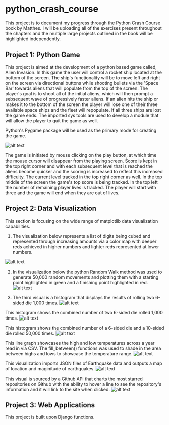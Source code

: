 # python_crash_course

 This project is to document my progress through the Python Crash Course book by Matthes. I will be uploading all of the exercises present throughout the chapters and the multiple large projects outlined in the book will be highlighted independently. 


## Project 1: Python Game
This project is aimed at the development of a python based game called, Alien Invasion. In this game the user will control a rocket ship located at the bottom of the screen. The ship's functionality will be to move left and right on the screen via directional buttons while shooting bullets via the 'Space Bar' towards aliens that will populate from the top of the screen. The player's goal is to shoot all of the initial aliens, which will then prompt a sebsequent wave of progressively faster aliens. If an alien hits the ship or makes it to the bottom of the screen the player will lose one of their three available space ships and the fleet will repopulate. If all three ships are lost the game ends. The imported sys tools are used to develop a module that will allow the player to quit the game as well. 

Python's Pygame package will be used as the primary mode for creating the game. 

![alt text](https://github.com/bwengerDU/python_crash_course/blob/main/images/final_alien_invasion.png)

The game is initiated by mouse clicking on the play button, at which time the mouse cursor will disappear from the playing screen. Score is kept in the top right corner and with each subsequent level that is reached the aliens become quicker and the scoring is increased to reflect this increased difficulty. The current level tracked in the top right corner as well. In the top middle of the screen the game's top score is being tracked. In the top left the number of remaining player lives is tracked. The player will start with three and the game will end when they are out of lives. 
## Project 2: Data Visualization
This section is focusing on the wide range of matplotlib data visualization capabilities. 

1) The visualization below represents a list of digits being cubed and represented through increasing amounts via a color map with deeper reds achieved in higher numbers and lighter reds represented at lower numbers. 

![alt text](https://github.com/bwengerDU/python_crash_course/blob/main/images/colormap.png)

2) In the visualization below the python Random Walk method was used to generate 50,000 random movements and plotting them with a starting point highlighted in green and a finishing point highlighted in red. 
![alt text](https://github.com/bwengerDU/python_crash_course/blob/main/images/rw.png)

3) The third visual is a histogram that displays the results of rolling two 6-sided die 1,000 times. 
![alt text](https://github.com/bwengerDU/python_crash_course/blob/main/images/histogram1.png)

This histogram shows the combined number of two 6-sided die rolled 1,000 times. 
![alt text](https://github.com/bwengerDU/python_crash_course/blob/main/images/histogram2.png)

This histogram shows the combined number of a 6-sided die and a 10-sided die rolled 50,000 times. 
![alt text](https://github.com/bwengerDU/python_crash_course/blob/main/images/histogram3.png)

This line graph showcases the high and low temperatures across a year read in via CSV. The fill_between() functions was used to shade in the area between highs and lows to showcase the temperature range. 
![alt text](https://github.com/bwengerDU/python_crash_course/blob/main/images/sitkahl.png)

This visualization imports JSON files of Earthquake data and outputs a map of location and maginitude of earthquakes. 
![alt text](https://github.com/bwengerDU/python_crash_course/blob/main/images/eqmap.png)

This visual is sourced by a Github API that charts the most starred repositories on Github with the ability to hover a line to see the repository's information and it will link to the site when clicked. 
![alt text](https://github.com/bwengerDU/python_crash_course/blob/main/images/api.png)
## Project 3: Web Applications

This project is built upon Django functions. 